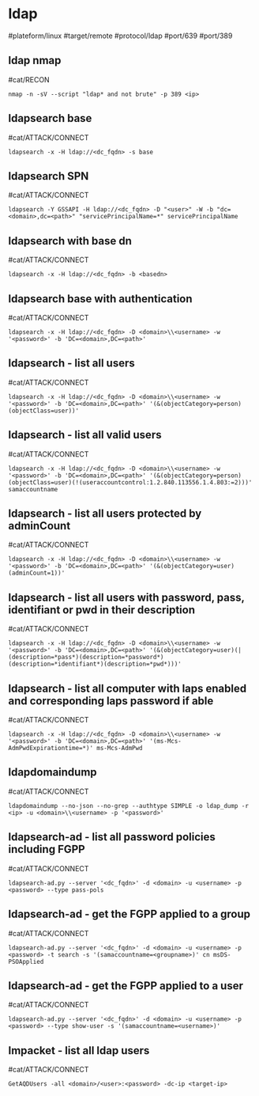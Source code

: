 # ldap

#plateform/linux  #target/remote  #protocol/ldap  #port/639 #port/389

## ldap nmap
#cat/RECON 
```
nmap -n -sV --script "ldap* and not brute" -p 389 <ip>
```

## ldapsearch base
#cat/ATTACK/CONNECT 
```
ldapsearch -x -H ldap://<dc_fqdn> -s base
```

## ldapsearch SPN
#cat/ATTACK/CONNECT 
```
ldapsearch -Y GSSAPI -H ldap://<dc_fqdn> -D "<user>" -W -b "dc=<domain>,dc=<path>" "servicePrincipalName=*" servicePrincipalName
```
	
## ldapsearch with base dn
#cat/ATTACK/CONNECT 
```
ldapsearch -x -H ldap://<dc_fqdn> -b <basedn>
```

## ldapsearch base with authentication
#cat/ATTACK/CONNECT 
```
ldapsearch -x -H ldap://<dc_fqdn> -D <domain>\\<username> -w '<password>' -b 'DC=<domain>,DC=<path>'
```

## ldapsearch - list all users
#cat/ATTACK/CONNECT 
```
ldapsearch -x -H ldap://<dc_fqdn> -D <domain>\\<username> -w '<password>' -b 'DC=<domain>,DC=<path>' '(&(objectCategory=person)(objectClass=user))'
```

## ldapsearch - list all valid users
#cat/ATTACK/CONNECT 
```
ldapsearch -x -H ldap://<dc_fqdn> -D <domain>\\<username> -w '<password>' -b 'DC=<domain>,DC=<path>' '(&(objectCategory=person)(objectClass=user)(!(useraccountcontrol:1.2.840.113556.1.4.803:=2)))' samaccountname
```

## ldapsearch - list all users protected by adminCount
#cat/ATTACK/CONNECT 
```
ldapsearch -x -H ldap://<dc_fqdn> -D <domain>\\<username> -w '<password>' -b 'DC=<domain>,DC=<path>' '(&(objectCategory=user)(adminCount=1))'
```

## ldapsearch - list all users with password, pass, identifiant or pwd in their description
#cat/ATTACK/CONNECT 
```
ldapsearch -x -H ldap://<dc_fqdn> -D <domain>\\<username> -w '<password>' -b 'DC=<domain>,DC=<path>' '(&(objectCategory=user)(|(description=*pass*)(description=*password*)(description=*identifiant*)(description=*pwd*)))'
```

## ldapsearch - list all computer with laps enabled and corresponding laps password if able
#cat/ATTACK/CONNECT 
```
ldapsearch -x -H ldap://<dc_fqdn> -D <domain>\\<username> -w '<password>' -b 'DC=<domain>,DC=<path>' '(ms-Mcs-AdmPwdExpirationtime=*)' ms-Mcs-AdmPwd
```

## ldapdomaindump
#cat/ATTACK/CONNECT 
```
ldapdomaindump --no-json --no-grep --authtype SIMPLE -o ldap_dump -r <ip> -u <domain>\\<username> -p '<password>'
```

## ldapsearch-ad - list all password policies including FGPP
#cat/ATTACK/CONNECT 
```
ldapsearch-ad.py --server '<dc_fqdn>' -d <domain> -u <username> -p <password> --type pass-pols
```

## ldapsearch-ad - get the FGPP applied to a group
#cat/ATTACK/CONNECT 
```
ldapsearch-ad.py --server '<dc_fqdn>' -d <domain> -u <username> -p <password> -t search -s '(samaccountname=<groupname>)' cn msDS-PSOApplied 
```

## ldapsearch-ad - get the FGPP applied to a user
#cat/ATTACK/CONNECT 
```
ldapsearch-ad.py --server '<dc_fqdn>' -d <domain> -u <username> -p <password> --type show-user -s '(samaccountname=<username>)'
```

## Impacket - list all ldap users
#cat/ATTACK/CONNECT 
```
GetAQDUsers -all <domain>/<user>:<password> -dc-ip <target-ip>
```
